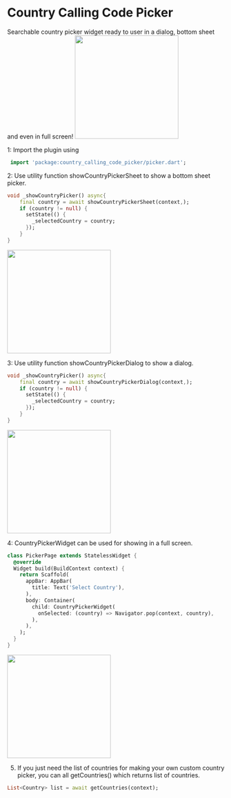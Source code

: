 # Country Calling Code Picker

Searchable country picker widget ready to user in a dialog, bottom sheet and even in full screen!
<img src="https://user-images.githubusercontent.com/65971744/83264373-9782d680-a1dd-11ea-88f2-cebe687da65a.png" width="240"/>

1: Import the plugin using
```dart
 import 'package:country_calling_code_picker/picker.dart';
```

2: Use utility function showCountryPickerSheet to show a bottom sheet picker.
```dart
void _showCountryPicker() async{
    final country = await showCountryPickerSheet(context,);
    if (country != null) {
      setState(() {
        _selectedCountry = country;
      });
    }
}
```   
<img src="https://user-images.githubusercontent.com/65971744/83264384-9c478a80-a1dd-11ea-8385-bca897f1d3d5.png" width="240"/>


3: Use utility function showCountryPickerDialog to show a dialog.
```dart
void _showCountryPicker() async{
    final country = await showCountryPickerDialog(context,);
    if (country != null) {
      setState(() {
        _selectedCountry = country;
      });
    }
}
```  
<img src="https://user-images.githubusercontent.com/65971744/83264376-994c9a00-a1dd-11ea-86a1-4fec8554f6f9.png" width="240"/>


4: CountryPickerWidget can be used for showing in a full screen.
```dart
class PickerPage extends StatelessWidget {
  @override
  Widget build(BuildContext context) {
    return Scaffold(
      appBar: AppBar(
        title: Text('Select Country'),
      ),
      body: Container(
        child: CountryPickerWidget(
          onSelected: (country) => Navigator.pop(context, country),
        ),
      ),
    );
  }
}
```  
<img src="https://user-images.githubusercontent.com/65971744/83264392-9e114e00-a1dd-11ea-99a0-1387fd9d2c0f.png" width="240"/>


5. If you just need the list of countries for making your own custom country picker, you can all getCountries() which returns list of countries. 

```dart
List<Country> list = await getCountries(context);
```
